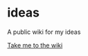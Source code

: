 ideas
=====

A public wiki for my ideas


[Take me to the wiki](https://github.com/danielchatfield/ideas/wiki)
